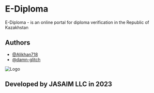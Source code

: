 
# E-Diploma

E-Diploma - is an online portal for diploma verification in the Republic of Kazakhstan


## Authors

- [@Alikhan718](https://github.com/Alikhan718)
- [@damn-glitch](https://github.com/damn-glitch)


![Logo](https://lh3.googleusercontent.com/pw/AMWts8BxKEjMofSPjFGO44QA-ZvKBHeyhlvDRXLjcM8GkR23AAK12IPvI9ikE6ATNUGDbUbvQNeMGn_wa6I0g9958Da3gFyNcA0JKgijiWsFsctso_EgjhiH8msLhzKjalsIYmakoyisPBlhdK2-LAGDAlzk=s944-no?authuser=0)


## Developed by JASAIM LLC in 2023

